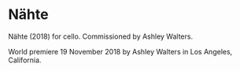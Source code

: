 # Nähte

Nähte (2018) for cello. Commissioned by Ashley Walters.

World premiere 19 November 2018 by Ashley Walters in Los Angeles, California.
